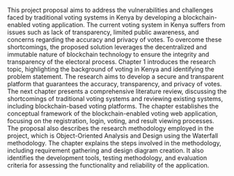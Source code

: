 This project proposal aims to address the vulnerabilities and challenges faced by traditional voting systems in Kenya by developing a blockchain-enabled voting application. The current voting system in Kenya suffers from issues such as lack of transparency, limited public awareness, and concerns regarding the accuracy and privacy of votes. To overcome these shortcomings, the proposed solution leverages the decentralized and immutable nature of blockchain technology to ensure the integrity and transparency of the electoral process.
Chapter 1 introduces the research topic, highlighting the background of voting in Kenya and identifying the problem statement. The research aims to develop a secure and transparent platform that guarantees the accuracy, transparency, and privacy of votes. 
The next chapter presents a comprehensive literature review, discussing the shortcomings of traditional voting systems and reviewing existing systems, including blockchain-based voting platforms. The chapter establishes the conceptual framework of the blockchain-enabled voting web application, focusing on the registration, login, voting, and result viewing processes.
The proposal also describes the research methodology employed in the project, which is Object-Oriented Analysis and Design using the Waterfall methodology. The chapter explains the steps involved in the methodology, including requirement gathering and design diagram creation. It also identifies the development tools, testing methodology, and evaluation criteria for assessing the functionality and reliability of the application.
